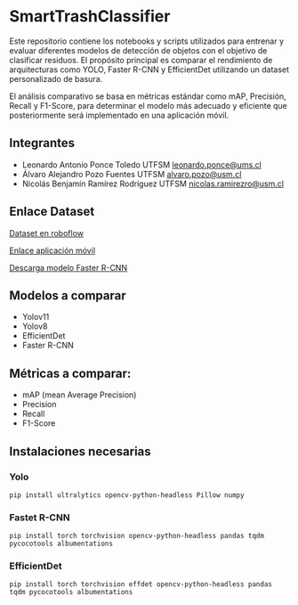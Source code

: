 # SmartTrashClassifier

Este repositorio contiene los notebooks y scripts utilizados para entrenar y evaluar diferentes modelos de detección de objetos con el objetivo de clasificar residuos. El propósito principal es comparar el rendimiento de arquitecturas como YOLO, Faster R-CNN y EfficientDet utilizando un dataset personalizado de basura.

El análisis comparativo se basa en métricas estándar como mAP, Precisión, Recall y F1-Score, para determinar el modelo más adecuado y eficiente que posteriormente será implementado en una aplicación móvil.

## Integrantes
- Leonardo Antonio Ponce Toledo         UTFSM   leonardo.ponce@ums.cl
- Álvaro Alejandro Pozo Fuentes         UTFSM   alvaro.pozo@usm.cl
- Nicolás Benjamín Ramírez Rodríguez    UTFSM   nicolas.ramirezro@usm.cl

## Enlace Dataset

[Dataset en roboflow](https://universe.roboflow.com/proyectos-qu6sq/clasificacion-de-residuos-rovwx)

[Enlace aplicación móvil](https://github.com/D4rkingPoint/SmartTrashClassifier_App/tree/main)

[Descarga modelo Faster R-CNN](https://usmcl-my.sharepoint.com/:u:/g/personal/alvaro_pozo_usm_cl/EZZWsHFNeANNh-sCNP6FvIUBcjpVptJkfNZrcRCHIBJshA?e=Nwa1Qe)

## Modelos a comparar

- Yolov11
- Yolov8
- EfficientDet
- Faster R-CNN

## Métricas a comparar:

- mAP (mean Average Precision)
- Precision
- Recall
- F1-Score

## Instalaciones necesarias

### Yolo

```
pip install ultralytics opencv-python-headless Pillow numpy
```

### Fastet R-CNN

```
pip install torch torchvision opencv-python-headless pandas tqdm pycocotools albumentations
```

### EfficientDet

```
pip install torch torchvision effdet opencv-python-headless pandas tqdm pycocotools albumentations
```
